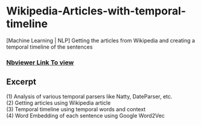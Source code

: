 # Wikipedia-Articles-with-temporal-timeline
[Machine Learning | NLP] Getting the articles from Wikipedia and creating a temporal timeline of the sentences 

### [Nbviewer Link To view](https://nbviewer.jupyter.org/github/cyanamous/Wikipedia-Articles-with-temporal-timeline/blob/master/Wikipedia%20Articles%20with%20temporal%20timeline.ipynb) 

## Excerpt
(1) Analysis of various temporal parsers like Natty, DateParser, etc.<br>
(2) Getting articles using Wikipedia article<br>
(3) Temporal timeline using temporal words and context<br>
(4) Word Embedding of each sentence using Google Word2Vec<br>
